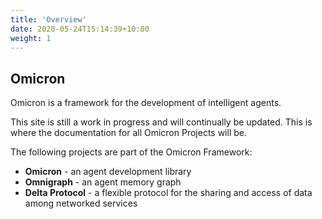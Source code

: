 ```yaml
---
title: 'Overview'
date: 2020-05-24T15:14:39+10:00
weight: 1
---
```


## Omicron

<!-- Whisper is a minimal documentation theme for Hugo. The design and functionality is intentionally minimal. We’re aiming for a similar feel to a Github readme. -->
Omicron is a framework for the development of intelligent agents. 

This site is still a work in progress and will continually be updated. This is where the documentation for all Omicron Projects will be.

The following projects are part of the Omicron Framework: 
  - **Omicron** - an agent development library
  - **Omnigraph** - an agent memory graph
  - **Delta Protocol** - a flexible protocol for the sharing and access of data among networked services
